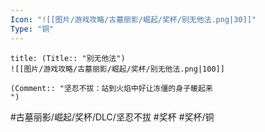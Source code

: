 ```yaml
---
Icon: "![[图片/游戏攻略/古墓丽影/崛起/奖杯/别无他法.png|30]]"
Type: "铜"
---
```

```ad-common-bronze-trophy
title: (Title:: "别无他法")
![[图片/游戏攻略/古墓丽影/崛起/奖杯/别无他法.png|100]]

(Comment:: "坚忍不拔：站到火焰中好让冻僵的身子暖起来
")
```

#古墓丽影/崛起/奖杯/DLC/坚忍不拔 #奖杯 #奖杯/铜
